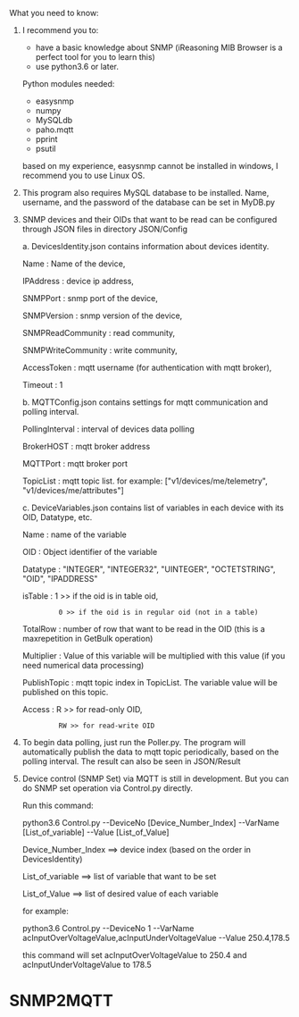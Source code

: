 What you need to know:
1. I recommend you to: 
	- have a basic knowledge about SNMP (iReasoning MIB Browser is a perfect tool for you to learn this)
	- use python3.6 or later.

   Python modules needed:
	- easysnmp
	- numpy
	- MySQLdb
	- paho.mqtt
	- pprint
	- psutil
   
   based on my experience, easysnmp cannot be installed in windows, I recommend you to use Linux OS.

2. This program also requires MySQL database to be installed.
   Name, username, and the password of the database can be set in MyDB.py
   
3. SNMP devices and their OIDs that want to be read can be configured through JSON files in directory JSON/Config

   a. DevicesIdentity.json 
      contains information about devices identity.
      
	  Name			: Name of the device,
	  
	  IPAddress		: device ip address,
	  
	  SNMPPort		: snmp port of the device,
	  
	  SNMPVersion		: snmp version of the device,
	  
	  SNMPReadCommunity	: read community,
	  
	  SNMPWriteCommunity	: write community,
	  
	  AccessToken		: mqtt username (for authentication with mqtt broker),
	  
	  Timeout		: 1
	  
	  
   b. MQTTConfig.json 
      contains settings for mqtt communication and polling interval.
      
	  PollingInterval	: interval of devices data polling 
	  
	  BrokerHOST		: mqtt broker address
	  
	  MQTTPort		: mqtt broker port
	  
	  TopicList		: mqtt topic list. for example: ["v1/devices/me/telemetry", "v1/devices/me/attributes"]
	
	
   c. DeviceVariables.json
      contains list of variables in each device with its OID, Datatype, etc.
      
	  Name 		: 	name of the variable
	  
	  OID  		: 	Object identifier of the variable
	  
	  Datatype	: 	"INTEGER", "INTEGER32", "UINTEGER", "OCTETSTRING", "OID", "IPADDRESS"
	  
	  isTable	: 	1 >> if the oid is in table oid,
	  
				0 >> if the oid is in regular oid (not in a table)
				
	  TotalRow	: 	number of row that want to be read in the OID (this is a maxrepetition in GetBulk operation)
	  
	  Multiplier	: 	Value of this variable will be multiplied with this value (if you need numerical data processing)
	  
	  PublishTopic	: 	mqtt topic index in TopicList. The variable value will be published on this topic.
	  
	  Access	:	R  >> for read-only OID,
	  
				RW >> for read-write OID
	
	
4. To begin data polling, just run the Poller.py. The program will automatically publish the data to mqtt topic periodically, based on the polling interval. The result can also be seen in JSON/Result


5. Device control (SNMP Set) via MQTT is still in development. But you can do SNMP set operation via  Control.py directly.

   Run this command:
   
   python3.6 Control.py --DeviceNo [Device_Number_Index] --VarName [List_of_variable] --Value [List_of_Value]
   
   Device_Number_Index 	==> device index (based on the order in DevicesIdentity)
   
   List_of_variable		==> list of variable that want to be set
   
   List_of_Value		==> list of desired value of each variable
   
   for example:
   
   python3.6 Control.py --DeviceNo 1 --VarName acInputOverVoltageValue,acInputUnderVoltageValue --Value 250.4,178.5
   
   this command will set acInputOverVoltageValue to 250.4 and acInputUnderVoltageValue to 178.5
   


# SNMP2MQTT
